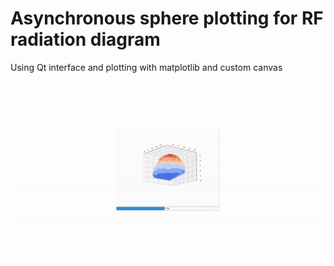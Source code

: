 # Asynchronous sphere plotting for RF radiation diagram

Using Qt interface and plotting with matplotlib and custom canvas

![demo](demo.gif)

